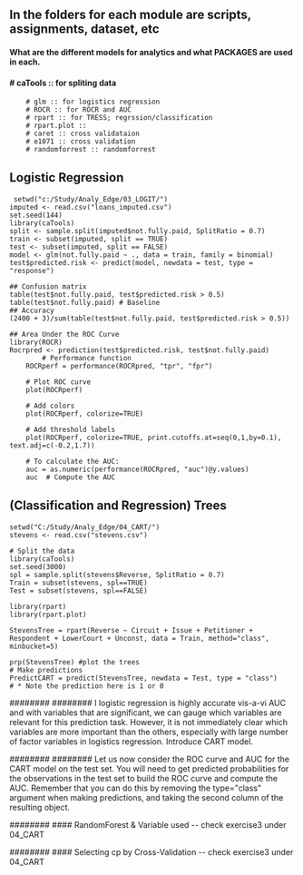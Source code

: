 
## In the folders for each module are scripts, assignments, dataset, etc

#### What are the different models for analytics and what **PACKAGES** are used in each.

####    # caTools :: for spliting data
        # glm :: for logistics regression
        # ROCR :: for ROCR and AUC 
        # rpart :: for TRESS; regrssion/classification
        # rpart.plot ::
        # caret :: cross validataion
        # e1071 :: cross validation
        # randomforrest :: randomforrest
        


##   Logistic Regression
####
     setwd("c:/Study/Analy_Edge/03_LOGIT/")
    imputed <- read.csv("loans_imputed.csv")
    set.seed(144)
    library(caTools)
    split <- sample.split(imputed$not.fully.paid, SplitRatio = 0.7)
    train <- subset(imputed, split == TRUE)
    test <- subset(imputed, split == FALSE)
    model <- glm(not.fully.paid ~ ., data = train, family = binomial)
    test$predicted.risk <- predict(model, newdata = test, type = "response")
    
    ## Confusion matrix
    table(test$not.fully.paid, test$predicted.risk > 0.5)
    table(test$not.fully.paid) # Baseline
    ## Accuracy
    (2400 + 3)/sum(table(test$not.fully.paid, test$predicted.risk > 0.5))
    
    ## Area Under the ROC Curve
    library(ROCR)
    Rocrpred <- prediction(test$predicted.risk, test$not.fully.paid)
            # Performance function
        ROCRperf = performance(ROCRpred, "tpr", "fpr")
        
        # Plot ROC curve
        plot(ROCRperf)
        
        # Add colors
        plot(ROCRperf, colorize=TRUE)
        
        # Add threshold labels 
        plot(ROCRperf, colorize=TRUE, print.cutoffs.at=seq(0,1,by=0.1), text.adj=c(-0.2,1.7))
        
        # To calculate the AUC:
        auc = as.numeric(performance(ROCRpred, "auc")@y.values)
        auc  # Compute the AUC
    

##    (Classification and Regression) Trees
####
    
    setwd("C:/Study/Analy_Edge/04_CART/")
    stevens <- read.csv("stevens.csv")
    
    # Split the data
    library(caTools)
    set.seed(3000)
    spl = sample.split(stevens$Reverse, SplitRatio = 0.7)
    Train = subset(stevens, spl==TRUE)
    Test = subset(stevens, spl==FALSE)

    library(rpart)
    library(rpart.plot)
    
    StevensTree = rpart(Reverse ~ Circuit + Issue + Petitioner + Respondent + LowerCourt + Unconst, data = Train, method="class", minbucket=5)

    prp(StevensTree) #plot the trees
    # Make predictions
    PredictCART = predict(StevensTree, newdata = Test, type = "class")
    # * Note the prediction here is 1 or 0
    
########
######## I logistic regression is highly accurate vis-a-vi AUC and with variables that are significant, we can gauge which variables are relevant for this prediction task. However, it is not immediately clear which variables are more important than the others, especially with large number of factor variables in logistics regression.  Introduce CART model.
    
########
######## Let us now consider the ROC curve and AUC for the CART model on the test set. You will need to get predicted probabilities for the observations in the test set to build the ROC curve and compute the AUC. Remember that you can do this by removing the type="class" argument when making predictions, and taking the second column of the resulting object.

########
    ####    RandomForest & Variable used -- check exercise3 under 04_CART
    
########
    ####    Selecting cp by Cross-Validation  -- check exercise3 under 04_CART
